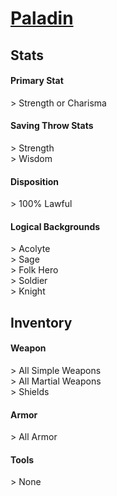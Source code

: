 <script>const page = "classTypes"</script>
# **[Paladin](https://www.dndbeyond.com/classes/paladin)**
## **Stats**
#### **Primary Stat**
\> Strength or Charisma
#### **Saving Throw Stats**
\> Strength<br>
\> Wisdom
#### **Disposition**
\> 100% Lawful
#### **Logical Backgrounds**
\> Acolyte<br>
\> Sage<br>
\> Folk Hero<br>
\> Soldier<br>
\> Knight
## **Inventory**
#### **Weapon**
\> All Simple Weapons<br>
\> All Martial Weapons<br>
\> Shields
#### **Armor**
\> All Armor
#### **Tools**
\> None
